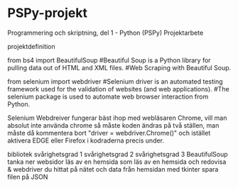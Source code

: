# PSPy-projekt

Programmering och skriptning, del 1 - Python (PSPy)
Projektarbete

projektdefinition

from bs4 import BeautifulSoup	#Beautiful Soup is a Python library for pulling data out of HTML and XML files.
				#Web Scraping with Beautiful Soup.

from selenium import webdriver	#Selenium driver is an automated testing framework used for the validation of websites (and web applications).
                                #The selenium package is used to automate web browser interaction from Python.

Selenium Webdreiver fungerar bäst ihop med webläsaren Chrome, vill man absolut inte använda chrome så måste koden ändras på två ställen,
man måste då kommentera bort "driver = webdriver.Chrome()" och istället aktivera EDGE eller Firefox i kodraderna precis under.




bibliotek 	svårighetsgrad 1 	svårighetsgrad 2 	svårighetsgrad 3
BeautifulSoup	tanka ner websidor	läs av en hemsida som	läs av en hemsida och redovisa 
& webdriver				du hittat på nätet och 	data från hemsidan med tkinter
					spara filen på JSON